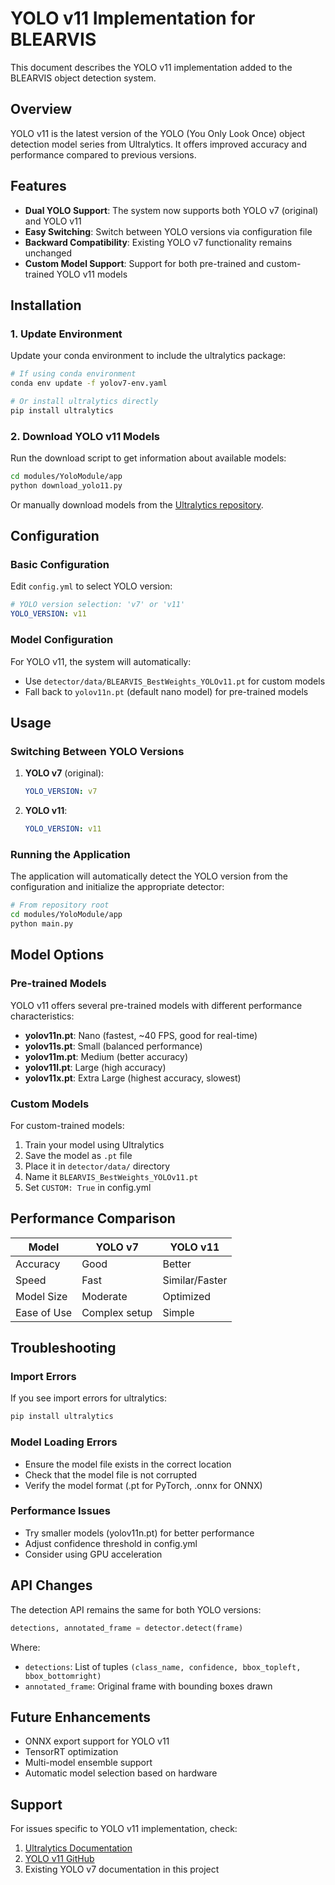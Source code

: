 # YOLO v11 Implementation for BLEARVIS

This document describes the YOLO v11 implementation added to the BLEARVIS object detection system.

## Overview

YOLO v11 is the latest version of the YOLO (You Only Look Once) object detection model series from Ultralytics. It offers improved accuracy and performance compared to previous versions.

## Features

- **Dual YOLO Support**: The system now supports both YOLO v7 (original) and YOLO v11
- **Easy Switching**: Switch between YOLO versions via configuration file
- **Backward Compatibility**: Existing YOLO v7 functionality remains unchanged
- **Custom Model Support**: Support for both pre-trained and custom-trained YOLO v11 models

## Installation

### 1. Update Environment

Update your conda environment to include the ultralytics package:

```bash
# If using conda environment
conda env update -f yolov7-env.yaml

# Or install ultralytics directly
pip install ultralytics
```

### 2. Download YOLO v11 Models

Run the download script to get information about available models:

```bash
cd modules/YoloModule/app
python download_yolo11.py
```

Or manually download models from the [Ultralytics repository](https://github.com/ultralytics/ultralytics).

## Configuration

### Basic Configuration

Edit `config.yml` to select YOLO version:

```yaml
# YOLO version selection: 'v7' or 'v11'
YOLO_VERSION: v11
```

### Model Configuration

For YOLO v11, the system will automatically:
- Use `detector/data/BLEARVIS_BestWeights_YOLOv11.pt` for custom models
- Fall back to `yolov11n.pt` (default nano model) for pre-trained models

## Usage

### Switching Between YOLO Versions

1. **YOLO v7** (original):
   ```yaml
   YOLO_VERSION: v7
   ```

2. **YOLO v11**:
   ```yaml
   YOLO_VERSION: v11
   ```

### Running the Application

The application will automatically detect the YOLO version from the configuration and initialize the appropriate detector:

```bash
# From repository root
cd modules/YoloModule/app
python main.py
```

## Model Options

### Pre-trained Models

YOLO v11 offers several pre-trained models with different performance characteristics:

- **yolov11n.pt**: Nano (fastest, ~40 FPS, good for real-time)
- **yolov11s.pt**: Small (balanced performance)
- **yolov11m.pt**: Medium (better accuracy)
- **yolov11l.pt**: Large (high accuracy)
- **yolov11x.pt**: Extra Large (highest accuracy, slowest)

### Custom Models

For custom-trained models:
1. Train your model using Ultralytics
2. Save the model as `.pt` file
3. Place it in `detector/data/` directory
4. Name it `BLEARVIS_BestWeights_YOLOv11.pt`
5. Set `CUSTOM: True` in config.yml

## Performance Comparison

| Model | YOLO v7 | YOLO v11 |
|-------|---------|----------|
| Accuracy | Good | Better |
| Speed | Fast | Similar/Faster |
| Model Size | Moderate | Optimized |
| Ease of Use | Complex setup | Simple |

## Troubleshooting

### Import Errors

If you see import errors for ultralytics:
```bash
pip install ultralytics
```

### Model Loading Errors

- Ensure the model file exists in the correct location
- Check that the model file is not corrupted
- Verify the model format (.pt for PyTorch, .onnx for ONNX)

### Performance Issues

- Try smaller models (yolov11n.pt) for better performance
- Adjust confidence threshold in config.yml
- Consider using GPU acceleration

## API Changes

The detection API remains the same for both YOLO versions:

```python
detections, annotated_frame = detector.detect(frame)
```

Where:
- `detections`: List of tuples `(class_name, confidence, bbox_topleft, bbox_bottomright)`
- `annotated_frame`: Original frame with bounding boxes drawn

## Future Enhancements

- ONNX export support for YOLO v11
- TensorRT optimization
- Multi-model ensemble support
- Automatic model selection based on hardware

## Support

For issues specific to YOLO v11 implementation, check:
1. [Ultralytics Documentation](https://docs.ultralytics.com/)
2. [YOLO v11 GitHub](https://github.com/ultralytics/ultralytics)
3. Existing YOLO v7 documentation in this project